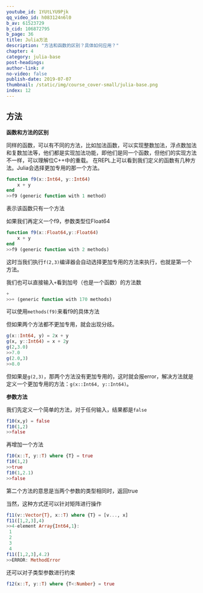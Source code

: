 ```yaml
---
youtube_id: 1YUtLYU9Pjk
qq_video_id: h083124n6l0
b_av: 61523729
b_cid: 106872795
b_page: 36
title: Julia方法
description: "方法和函数的区别？具体如何应用？"
chapter: 4
category: julia-base
post-headings:
author-link: #
no-video: false
publish-date: 2019-07-07
thumbnail: /static/img/course_cover-small/julia-base.png
index: 12
---
```



## 方法
**函数和方法的区别**

同样的函数，可以有不同的方法，比如加法函数，可以实现整数加法，浮点数加法和复数加法等，他们都是实现加法功能，即他们是同一个函数，但他们的实现方法不一样，可以理解位C++中的重载。
在REPL上可以看到我们定义的函数有几种方法。Julia会选择更加专用的那一个方法。
```Julia
function f9(x::Int64, y::Int64)
    x + y   
end
>>f9 (generic function with 1 method)
```
表示该函数只有一个方法

如果我们再定义一个f9，参数类型位Float64
```Julia
function f9(x::Float64,y::Float64)
    x + y   
end
>>f9 (generic function with 2 methods)
```
这时当我们执行`f(2,3)`编译器会自动选择更加专用的方法来执行，也就是第一个方法。

我们也可以直接输入`+`看到加号（也是一个函数）的方法数
```Julia
+
>>+ (generic function with 170 methods)
```
可以使用`methods(f9)`来看f9的具体方法



但如果两个方法都不更加专用，就会出现分歧。
```Julia
g(x::Int64, y) = 2x + y
g(x, y::Int64) = x + 2y
g(2,3.0)
>>7.0
g(2.0,3)
>>8.0
```
但如果是`g(2,3)`，那两个方法没有更加专用的，这时就会报error，解决方法就是定义一个更加专用的方法：`g(x::Int64, y::Int64)`。

**参数方法**

我们先定义一个简单的方法，对于任何输入，结果都是`false`
```Julia
f10(x,y) = false
f10(1,2)
>>false
```
再增加一个方法
```Julia
f10(x::T, y::T) where {T} = true
f10(1,2)
>>true
f10(1,2.1)
>>false
```
第二个方法的意思是当两个参数的类型相同时，返回true



当然，这种方式还可以针对矩阵进行操作
```Julia
f11(v::Vector{T}, x::T) where {T} = [v..., x]
f11([1,2,3],4)
>>4-element Array{Int64,1}:
 1
 2
 3
 4
f11([1,2,3],4.2)
>>ERROR: MethodError
```
还可以对子类型参数进行约束
```Julia
f12(x::T, y::T) where {T<:Number} = true
```






